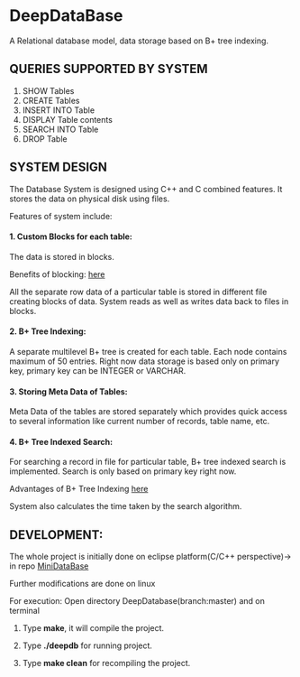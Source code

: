 # DeepDataBase
A Relational database model, data storage based on B+ tree indexing.

## QUERIES SUPPORTED BY SYSTEM
1. SHOW Tables
2. CREATE Tables
3. INSERT INTO Table
4. DISPLAY Table contents
5. SEARCH INTO Table
6. DROP Table


## SYSTEM DESIGN
The Database System is designed using C++ and C combined features.
It stores the data on physical disk using files.

Features of system include:

#### 1. Custom Blocks for each table:
The data is stored in blocks.  

Benefits of blocking: [here](https://en.wikipedia.org/wiki/Block_(data_storage))

All the separate row data of a particular table is stored in different file creating blocks of data. System reads as well as writes data back to files in blocks.

#### 2. B+ Tree Indexing:
A separate multilevel B+ tree is created for each table. Each node contains maximum of 50 entries. Right now data storage  is based only on primary key, primary key can be INTEGER or VARCHAR.

#### 3. Storing Meta Data of Tables:
 Meta Data of the tables are stored separately which provides quick access to several information like current number of records, table name, etc.
 
#### 4. B+ Tree Indexed Search:
 For searching a record in file for particular table, B+ tree indexed search is implemented. Search is only based on primary  key right now.
 
 Advantages of B+ Tree Indexing [here](https://www.tutorialcup.com/dbms/b-plus-tree.htm)
 
System also calculates the time taken by the search algorithm.
 
## DEVELOPMENT:
The whole project is initially done on eclipse platform(C/C++ perspective)-> in repo [MiniDataBase](https://github.com/msdeep14/MiniDataBase)

Further modifications are done on linux

For execution: Open directory DeepDatabase(branch:master) and on terminal

1. Type **make**, it will compile the project.
	
2. Type **./deepdb** for running project.
	
3. Type **make clean** for recompiling the project.
 
